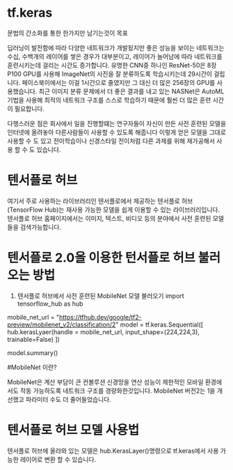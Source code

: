 # tf.keras
문법의 간소화를 통한 한가지만 남기는것이 목표

딥러닝이 발전함에 따라 다양한 네트워크가 개발됬지만 좋은 성능을 보이는 네트워크는 수십, 수백개의 레이어를 쌓은 경우가 대부분이고, 레이어가 늘어남에 따라 네트워크를 훈련시키는데 걸리는 시간도 증가합니다. 유명한 CNN중 하나인 ResNet-50은 8장 P100 GPU를 사용해 ImageNet의 사진을 잘 분류하도록 학습시키는데 29시간이 걸립니다. 페이스북이에서는 이걸 1시간으로 줄였지만 그 대신 더 많은 256장의 GPU를 사용했습니다. 최근 이미지 분류 문제에서 더 좋은 결과를 내고 있는 NASNet은 AutoML기법을 사용해 최적의 네트워크 구조를 스스로 학습하기 때문에 훨씬 더 많은 훈련 시간이 필요합니다.

다행스러운 점은 회사에서 일을 진행할떄는 연구자들이 자신이 만든 사전 훈련된 모델을 인터넷에 올려놓아 다른사람들이 사용할 수 있도록 해줍니다 이렇게 얻은 모델을 그대로 사용할 수 도 있고 전이학습이나 신경스타일 전이처럼 다른 과제를 위해 재가공해서 사용 할 수 도 있습니다.

# 텐서플로 허브

여기서 주로 사용하는 라이브러리인 텐서플로에서 제공하는 텐서플로 허브(TensorFlow Hub)는 재사용 가능한 모델을 쉽게 이용할 수 있는 라이브러리입니다.
텐서플로 허브 홈페이지에서는 이미지, 텍스트, 비디오 등의 분야에서 사전 훈련된 모델들을 검색가능합니다.

# 텐서플로 2.0을 이용한 턴서플로 허브 불러오는 방법

1. 텐서플로 허브에서 사전 훈련된 MobileNet 모델 불러오기
import tensorflow_hub as hub

mobile_net_url = "https://tfhub.dev/google/tf2-preview/mobilenet_v2/classification/2"
model = tf.keras.Sequential([
  hub.kerasLyaer(handle = mobile_net_url, input_shape=(224,224,3), trainable=False)
])

model.summary()

#MobileNet 이란?

MobileNet은 계산 부담이 큰 컨볼루션 신경망을 연산 성능이 제한적인 모바일 환경에서도 작동 가능하도록 네트워크 구조를 경량화한것입니다.
MobileNet 버전2는 1을 개선했고 파라미터 수도 더 줄어들었습니다.

# 텐서플로 허브 모델 사용법

텐서플로 허브에 올라와 있는 모델은 hub.KerasLayer()명령으로 tf.keras에서 사용 가능한 레이어로 변환 할 수 있습니다.
